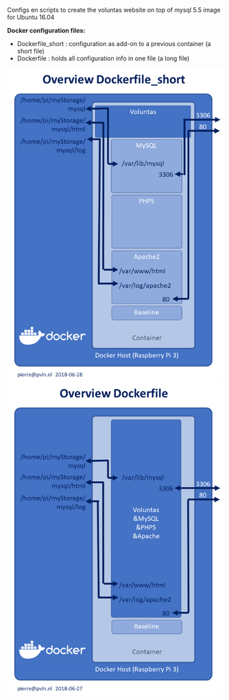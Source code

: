 Configs en scripts to create the voluntas website on top of mysql 5.5 image for Ubuntu 16.04

__Docker configuration files:__
* Dockerfile_short : configuration as add-on to a previous container (a short file)
* Dockerfile       : holds all configuration info in one file (a long file)

![overview](./media/Dockerfile_short.png)
![overview](./media/Dockerfile.png)
